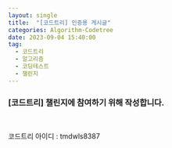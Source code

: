 ```yaml
---
layout: single
title:  "[코드트리] 인증용 게시글"
categories: Algorithm-Codetree
date: 2023-09-04 15:40:00
tag:   
  - 코드트리
  - 알고리즘
  - 코딩테스트
  - 챌린지
---
```


### [코드트리] 챌린지에 참여하기 위해 작성합니다.

<br>

<p>
코드트리 아이디 : tmdwls8387  </p>
